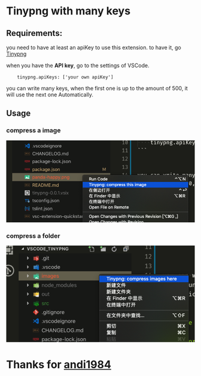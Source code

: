 # Tinypng with many keys

## Requirements:

you need to have at least an apiKey to use this extension. to have it, go [Tinypng](https://tinypng.com/developers)

when you have the **API key**, go to the settings of VSCode.

```
    tinypng.apiKeys: ['your own apiKey']
```


you can write many keys, when the first one is up to the amount of 500, it will use the next one Automatically.


## Usage

### compress a image

![](./images/one.png)


### compress a folder

![](./images/many.png)


# Thanks for [andi1984](https://github.com/andi1984/vscode-tinypng)




